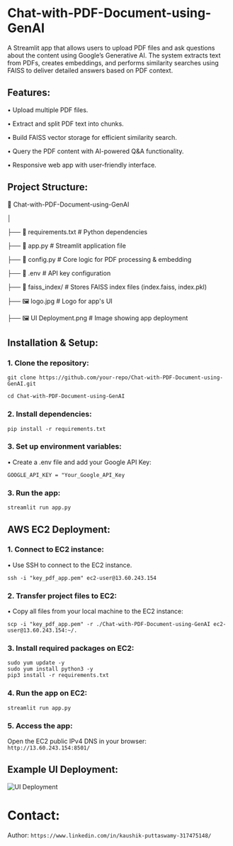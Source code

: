 # Chat-with-PDF-Document-using-GenAI

A Streamlit app that allows users to upload PDF files and ask questions about the content using Google’s Generative AI. The system extracts text from PDFs, creates embeddings, and performs similarity searches using FAISS to deliver detailed answers based on PDF context.

## Features:
• Upload multiple PDF files.

• Extract and split PDF text into chunks.

• Build FAISS vector storage for efficient similarity search.

• Query the PDF content with AI-powered Q&A functionality.

• Responsive web app with user-friendly interface.

## Project Structure:
📂 Chat-with-PDF-Document-using-GenAI

│

├── 📄 requirements.txt       # Python dependencies

├── 📄 app.py                 # Streamlit application file

├── 📄 config.py              # Core logic for PDF processing & embedding

├── 📄 .env                   # API key configuration

├── 📂 faiss_index/           # Stores FAISS index files (index.faiss, index.pkl)

├── 🖼 logo.jpg               # Logo for app's UI

├── 🖼 UI Deployment.png      # Image showing app deployment

## Installation & Setup:
### 1. Clone the repository:
  ``` git clone https://github.com/your-repo/Chat-with-PDF-Document-using-GenAI.git  ```
  
  ``` cd Chat-with-PDF-Document-using-GenAI   ```

### 2. Install dependencies:
  ``` pip install -r requirements.txt  ```

### 3. Set up environment variables:

• Create a .env file and add your Google API Key:

  ``` GOOGLE_API_KEY = "Your_Google_API_Key   ```

### 3. Run the app:   

``` streamlit run app.py  ```

## AWS EC2 Deployment:

### 1. Connect to EC2 instance:

• Use SSH to connect to the EC2 instance.  

```ssh -i "key_pdf_app.pem" ec2-user@13.60.243.154  ```

### 2. Transfer project files to EC2:

• Copy all files from your local machine to the EC2 instance:   

```scp -i "key_pdf_app.pem" -r ./Chat-with-PDF-Document-using-GenAI ec2-user@13.60.243.154:~/.  ```

### 3. Install required packages on EC2:   

``` sudo yum update -y   ```   
``` sudo yum install python3 -y   ```   
```pip3 install -r requirements.txt  ```

### 4. Run the app on EC2:  

``` streamlit run app.py   ```

### 5. Access the app:

Open the EC2 public IPv4 DNS in your browser:    ``` http://13.60.243.154:8501/   ```

## Example UI Deployment:
![UI Deployment](https://github.com/Kaushik-Puttaswamy/Chat-with-PDF-Document-using-GenAI/blob/main/UI%20Deployment.png)


# Contact:
Author:   ``` https://www.linkedin.com/in/kaushik-puttaswamy-317475148/   ```






